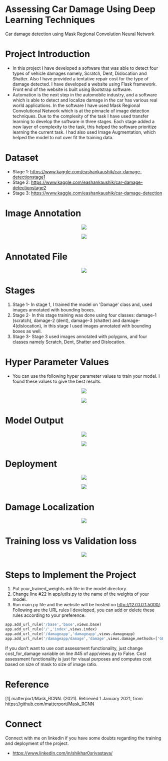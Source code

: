 # Assessing Car Damage Using Deep Learning Techniques
Car damage detection using Mask Regional Convolution Neural Network

# Project Introduction
- In this project I have developed a software that was able to detect four types of vehicle damages namely, Scratch, Dent, Dislocation and Shatter. Also I have provided a tentative repair cost for the type of damage detected. I have developed a website using Flask framework. Front end of the website is built using Bootstrap software.
- Automation is the next step in the automobile industry, and a software which is able to detect and localize damage in the car has various real world applications. In the software I have used Mask Regional Convolutional Network which is at the pinnacle of image detection techniques. Due to the complexity of the task I have used transfer learning to develop the software in three stages. Each stage added a new layer of complexity to the task, this helped the software prioritize learning the current task. I had also used Image Augmentation, which helped the model to not over fit the training data.

# Dataset
- Stage 1: https://www.kaggle.com/eashankaushik/car-damage-detectionstage1
- Stage 2: https://www.kaggle.com/eashankaushik/car-damage-detectionstage2
- Stage 3: https://www.kaggle.com/eashankaushik/car-damage-detection


# Image Annotation

<p align="center">
  <img src="https://user-images.githubusercontent.com/50113394/122675966-8302e900-d1f9-11eb-8623-3a94ac231d7a.png" />
</p>

<p align="center">
  <img src="https://user-images.githubusercontent.com/50113394/122676009-9dd55d80-d1f9-11eb-99aa-7525630aa98b.png" />
</p>

# Annotated File

<p align="center">
  <img src="https://user-images.githubusercontent.com/50113394/122676016-a168e480-d1f9-11eb-97f4-dbde52f7821f.png" />
</p>

# Stages

1) Stage 1- In stage 1, I trained the model on 'Damage' class and, used images annotated with bounding boxes.
2) Stage 2- In this stage training was done using four classes: damage-1 (scratch), damage-2 (dent), damage-3 (shatter) and damage-4(dislocation), in this stage I used images annotated with bounding boxes as well.
3) Stage 3- Stage 3 used images annotated with polygons, and four classes namely Scratch, Dent, Shatter and Dislocation. 

# Hyper Parameter Values
- You can use the following hyper parameter values to train your model. I found these values to give the best results.

<p align="center">
  <img src="https://user-images.githubusercontent.com/50113394/122676039-bd6c8600-d1f9-11eb-88df-3e730925708a.png" />
</p>

<p align="center">
  <img src="https://user-images.githubusercontent.com/50113394/122676047-c78e8480-d1f9-11eb-8d4e-72e526cd1719.png" />
</p>

# Model Output

<p align="center">
  <img src="https://user-images.githubusercontent.com/50113394/122676087-fa387d00-d1f9-11eb-9bd1-bf52dfc40932.png" />
</p>

<p align="center">
  <img src="https://user-images.githubusercontent.com/50113394/122676106-13412e00-d1fa-11eb-852c-b96c5d0e57c1.png" />
</p>

# Deployment

<p align="center">
  <img src="https://user-images.githubusercontent.com/50113394/122676067-e12fcc00-d1f9-11eb-8ec7-4e704a47f83d.png" />
</p>

<p align="center">
  <img src="https://user-images.githubusercontent.com/50113394/122676093-04f31200-d1fa-11eb-853e-202102a1b8e7.png" />
</p>

# Damage Localization

<p align="center">
  <img src="https://user-images.githubusercontent.com/50113394/122676130-27852b00-d1fa-11eb-8e92-2dfdcabd6457.png" />
</p>

# Training loss vs Validation loss

<p align="center">
  <img src="https://user-images.githubusercontent.com/50113394/122676186-82b71d80-d1fa-11eb-88cc-708786320ba3.png" />
</p>

# Steps to Implement the Project
1) Put your_trained_weights.m5 file in the model directory.
2) Change line #22 in app/utils.py to the name of the weights of your model.
3) Run main.py file and the website will be hosted on http://127.0.0.1:5000/. Following are the URL rules I developed, you can add or delete these rules according to your preference.
 ```python
app.add_url_rule('/base','base',views.base)
app.add_url_rule('/','index',views.index)
app.add_url_rule('/damageapp','damageapp',views.damageapp)
app.add_url_rule('/damageapp/damage','damage',views.damage,methods=['GET','POST'])
```
If you don’t want to use cost assessment functionality, just change cost_for_damage variable on line #45 of app/views.py to False. Cost assessment functionality is just for visual purposes and computes cost based on size of mask to size of image ratio.

# Reference

[1] matterport/Mask_RCNN. (2021). Retrieved 1 January 2021, from https://github.com/matterport/Mask_RCNN

# Connect 

Connect with me on linkedin if you have some doubts regarding the training and deployment of the project.
- https://www.linkedin.com/in/shikhar0srivastava/
